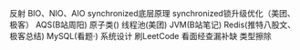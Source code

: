 反射
BIO、NIO、AIO
synchronized底层原理
synchronized锁升级优化（美团、极客）
AQS(B站周阳)
原子类()
线程池(美团)
JVM(B站笔记)
Redis(推特八股文、极客总结)
MySQL(看题·)
系统设计
刷LeetCode
看面经查漏补缺
类型擦除

